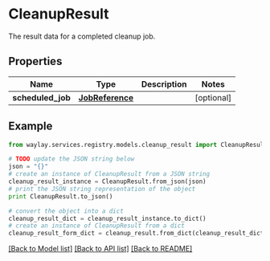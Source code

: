 # CleanupResult

The result data for a completed cleanup job.

## Properties

Name | Type | Description | Notes
------------ | ------------- | ------------- | -------------
**scheduled_job** | [**JobReference**](JobReference.md) |  | [optional] 

## Example

```python
from waylay.services.registry.models.cleanup_result import CleanupResult

# TODO update the JSON string below
json = "{}"
# create an instance of CleanupResult from a JSON string
cleanup_result_instance = CleanupResult.from_json(json)
# print the JSON string representation of the object
print CleanupResult.to_json()

# convert the object into a dict
cleanup_result_dict = cleanup_result_instance.to_dict()
# create an instance of CleanupResult from a dict
cleanup_result_form_dict = cleanup_result.from_dict(cleanup_result_dict)
```
[[Back to Model list]](../README.md#documentation-for-models) [[Back to API list]](../README.md#documentation-for-api-endpoints) [[Back to README]](../README.md)


